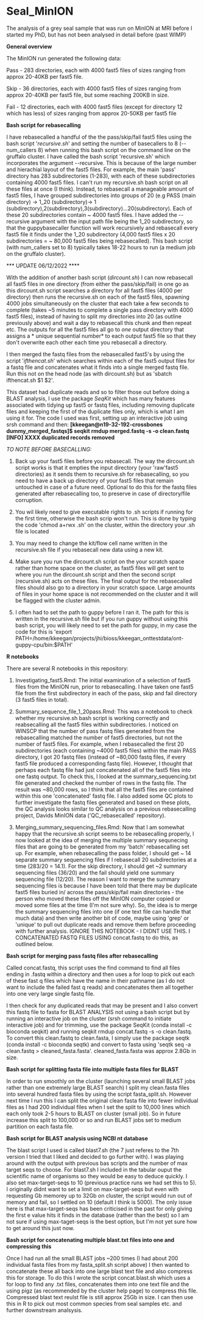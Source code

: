 # Seal_MinION
The analysis of a grey seal sample that was run on MinION at MRI before I started my PhD, but has not been analysed in detail before (past WIMP)

**General overview**

The MinION run generated the following data:

Pass - 283 directories, each with 4000 fast5 files of sizes ranging from approx 20-40KB per fast5 file.

Skip - 36 directories, each with 4000 fast5 files of sizes ranging from approx 20-40KB per fast5 file, but some reaching 200KB in size.

Fail - 12 directories,  each with 4000 fast5 files (except for directory 12 which has less) of sizes ranging from approx 20-50KB per fast5 file


**Bash script for rebasecalling**

I have rebasecalled a handful of the the pass/skip/fail fast5 files using the bash script '*recursive.sh*' and setting the number of basecallers to 8 (--num_callers 8) when running this bash script on the command line on the gruffalo cluster. I have called the bash script 'recursive.sh' which incorporates the argument --recursive. This is because of the large number and hierachial layout of the fast5 files. For example, the main 'pass' directory has 283 subdirectories (1-283), with each of these subdirectories containing 4000 fast5 files. I can't run my recursive.sh bash script on all these files at once (I think). Instead, to rebasecall a manageable amount of fast5 files, I have grouped subdirectories into groups of 20 (e.g PASS (main directory) -> 1_20 (subdirectory)-> 1 (subdirectory),2(subdirectory),3(subdirectory)...20(subdirectory). Each of these 20 subdirectories contain ~ 4000 fast5 files. I have added the --recursive argument with the input path file being the 1_20 subdirectory, so that the guppybasecaller function will work recursively and rebasecall every fast5 file it finds under the 1_20 subdirectory (4,000 fast5 files x 20 subdirectories = ~ 80,000 fast5 files being rebasecalled). This bash script (with num_callers set to 8) typically takes 18-22 hours to run (a medium job on the gruffalo cluster).

*** UPDATE 06/12/2022 ****

With the addition of another bash script (*dircount.sh*) I can now rebasecall all fast5 files in one directory (from either the pass/skip/fail) in one go as this dircount.sh script searches a directory for all fast5 files (4000 per directory) then runs the recursive.sh on  each of the fast5 files, spawning 4000 jobs simultaneously on the cluster that each take a few seconds to complete (takes ~5 minutes to complete a single pass directory with 4000 fast5 files), instead of having to split my directories into 20 (as outline previously above) and wait a day to rebasecall this chunk and then repeat etc. The outputs for all the fast5 files all go to *one* output directory that assigns a * unique sequential number* to each output fast5 file so that they don't overwrite each other each time you rebasecall a directory.

I then merged the fastq files from the rebasecalled fast5's by using the script '*ifthencat.sh*' which searches within each of the fast5 output files for a fastq file and concatenates what it finds into a single merged fastq file. Run this not on the head node (as with dircount.sh) but as 'sbatch ifthencat.sh $1 $2'.

This dataset had duplicate reads and so to filter those out before doing a BLAST analysis, I use the package *SeqKit* which has many features associated with tidying up fast5 or fastq files, including removing duplicate files and keeping the first of the duplicate files only, which is what I am using it for. The code I used was first, setting up an interactive job using srsh command and then: **[kkeegan@n19-32-192-crossbones dummy_merged_fastqs]$ seqkit rmdup merged.fastq -s -o clean.fastq
[INFO] XXXX duplicated records removed**

*TO NOTE BEFORE BASECALLING:*

1) Back up your fast5 files before you rebasecall. The way the dircount.sh script works is that it empties the input directory (your 'raw'fast5 directories) as it sends them to recursive.sh for rebasecalling, so you need to have a back up directory of your fast5 files that remain untouched in case of a future need. Optional to do this for the fastq files generated after rebasecalling too, to preserve in case of directory/file corruption.

2) You wil likely need to give executable rights to .sh scripts if running for the first time, otherwise the bash scrip won't run. This is done by typing the code 'chmod a+rwx <filename>.sh' on the cluster, within the directory your .sh file is located

3) You may need to change the kit/flow cell name written in the recursive.sh file if you rebasecall new data using a new kit. 

4)  Make sure you run the dircount.sh script on the your scratch space rather than home space on the cluster, as fast5 files will get sent to where you run the dircount.sh script and then the second script (recursive.sh) acts on these files. The final output for the rebasecalled files should also go to a directory in your scratch space. Large amounts of files in your home space is not recommended on the cluster and it will be flagged with the cluster admin.

5) I often had to set the path to guppy before I ran it. The path for this is written in the recursive.sh file but if you run guppy without using this bash script, you will likely need to set the path for guppy, in my case the code for this is 'export PATH=/home/kkeegan/projects/jhi/bioss/kkeegan_onttestdata/ont-guppy-cpu/bin:$PATH'



**R notebooks**

There are several R notebooks in this repository:

1. Investigating_fast5.Rmd: The initial examination of a selection of fast5 files from the MinION run, prior to rebasecalling. I have taken one fast5 file from the first subdirectory in each of the pass, skip and fail directory (3 fast5 files in total). 

2. Summary_sequence_file_1_20pass.Rmd: This was a notebook to check whether my recursive.sh bash script is working correctly and reabsecalling all the fast5 files within subdirectories. I noticed on WINSCP that the number of pass fastq files generated from the rebasecalling matched the number of fast5 directories, but not the number of fast5 files. For example, when I rebasecalled the first 20 subdirectories (each containing ~4000 fast5 files) within the main PASS directory, I got 20 fastq files (instead of ~80,000 fastq files, if every fast5 file produced a corresponding fastq file). However, I thought that perhaps each fastq file had just concatenated all of the fast5 files into one fastq output. To check this, I looked at the summary_sequencing.txt file generated and checked the number of rows in the fastq file. The result was ~80,000 rows, so I think that all the fast5 files are contained within this one 'concatenated' fastq file. I also added some QC plots to further investigate the fastq files generated and based on these plots, the QC analysis looks similar to QC analysis on a previous rebasecalling project, Davids MinION data ('QC_rebasecalled' repository).

3. Merging_summary_sequencing_files.Rmd: Now that I am somewhat happy that the recursive.sh script seems to be rebasecalling properly, I now looked at the idea of merging the multiple summary sequnecing files that are going to be generated from my 'batch' rebasecalling set up. For example, when rebasecalling the pass folder, I should get ~ 14 separate summary sequencing files if I rebasecall 20 subdirectories at a time (283/20 = 14.1). For the skip directory, I should get ~2 summary sequencing files (36/20) and the fail should yield one summary sequencing file (12/20). The reason I want to merge the summary sequencing files is because I have been told that there may be duplicate fast5 files buried in/ across the pass/skip/fail main directories - the person who moved these files off the MinION computer copied or moved some files at the time (I'm not sure why). So, the idea is to merge the summary sequencing files into one (if one text file can handle that much data) and then write another bit of code, maybe using 'grep' or 'unique' to pull out duplicate reads and remove them before proceeding with further analysis. IGNORE THIS NOTEBOOK - I DIDNT USE THIS. I CONCATENATED FASTQ FILES USING concat.fastq to do this, as outlined below.

**Bash script for merging pass fastq files after rebasecalling**

Called concat.fastq, this script uses the find command to find all files ending in .fastq within a directory and then uses a for loop to pick out each of these fast q files which have the name <pass> in their pathname (as I do not want to include the failed fast q reads) and concatenates them all together into one very large single fastq file.

I then check for any duplicated reads that may be present and I also convert this fastq file to fasta for BLAST ANALYSIS not using a bash script but by running an interactive job on the cluster (srsh command to initiate interactive job) and for trimming, use the package SeqKit (conda install -c bioconda seqkit) and running seqkit rmdup concat.fastq -s -o clean.fastq. To convert this clean.fastq to clean.fasta, I simply use the package seqtk (conda install -c bioconda seqtk) and convert to fasta using 'seqtk seq -a clean.fastq > cleaned_fasta.fasta'. cleaned_fasta.fasta was approx 2.8Gb in size.

**Bash script for splitting fasta file into multiple fasta files for BLAST**

In order to run smoothly on the cluster (launching several small BLAST jobs rather than one extremely large BLAST search) I split my clean.fasta files into several hundred fasta files by using the script fasta_split.sh. However next time I run this I can split the original clean fasta file into fewer individual files as I had 200 individual files when I set the split to 10,000 lines which each only took 2-5 hours to BLAST on cluster (small job). So in future increase this split to 100,000 or so and run BLAST jobs set to medium partition on each fasta file.


**Bash script for BLAST analysis using NCBI nt database**

The blast script I used is called blast7.sh (the 7 just referes to the 7th version I tried that I liked and decided to go further with). I was playing around with the output with previous bas scripts and the number of max target seqs to choose. For blast7.sh I included in the tabular ouput the scientific name of organisms so they would be easy to deduce quickly. I also set max-target-seqs to 10 (previous practice runs we had set this to 5). I originally didnt want to set a limit on max-target-seqs but even with requesting Gb memorey up to 32Gb on cluster, the script would run out of memory and fail, so I settled on 10 (default I think is 5000). The only issue here is that max-target-seqs has been criticised in the past for only giving the first e value hits it finds in the database (rather than the best) so I am not sure if using max-taget-seqs is the best option, but I'm not yet sure how to get around this just now.

**Bash script for concatenating multiple blast.txt files into one and compressing this**

Once I had run all the small BLAST jobs ~200 times (I had about 200 individual fasta files from my fasta_split.sh script above) I then wanted to concatenate these all back into one large blast text file and also compress this for storage. To do this I wrote the script concat.blast.sh which uses a for loop to find any .txt files, concatenates them into one text file and the using pigz (as recommended by the cluster help page) to compress this file. Compressed blast text reulst file is still approx 25Gb in size. I can then use this in R to pick out most common species from seal samples etc. and further downstream analsysis.

                                             

